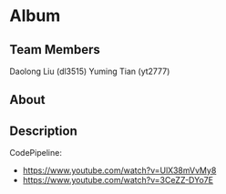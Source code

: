 # Album

## Team Members
Daolong Liu (dl3515) 
Yuming Tian (yt2777)

## About

## Description

CodePipeline:
 - https://www.youtube.com/watch?v=UlX38mVvMy8
 - https://www.youtube.com/watch?v=3CeZZ-DYo7E